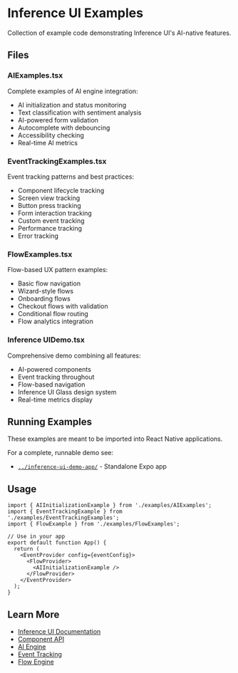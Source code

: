# Inference UI Examples

Collection of example code demonstrating Inference UI's AI-native features.

## Files

### AIExamples.tsx
Complete examples of AI engine integration:
- AI initialization and status monitoring
- Text classification with sentiment analysis
- AI-powered form validation
- Autocomplete with debouncing
- Accessibility checking
- Real-time AI metrics

### EventTrackingExamples.tsx
Event tracking patterns and best practices:
- Component lifecycle tracking
- Screen view tracking
- Button press tracking
- Form interaction tracking
- Custom event tracking
- Performance tracking
- Error tracking

### FlowExamples.tsx
Flow-based UX pattern examples:
- Basic flow navigation
- Wizard-style flows
- Onboarding flows
- Checkout flows with validation
- Conditional flow routing
- Flow analytics integration

### Inference UIDemo.tsx
Comprehensive demo combining all features:
- AI-powered components
- Event tracking throughout
- Flow-based navigation
- Inference UI Glass design system
- Real-time metrics display

## Running Examples

These examples are meant to be imported into React Native applications.

For a complete, runnable demo see:
- [`../inference-ui-demo-app/`](../inference-ui-demo-app/) - Standalone Expo app

## Usage

```tsx
import { AIInitializationExample } from './examples/AIExamples';
import { EventTrackingExample } from './examples/EventTrackingExamples';
import { FlowExample } from './examples/FlowExamples';

// Use in your app
export default function App() {
  return (
    <EventProvider config={eventConfig}>
      <FlowProvider>
        <AIInitializationExample />
      </FlowProvider>
    </EventProvider>
  );
}
```

## Learn More

- [Inference UI Documentation](../README.md)
- [Component API](../packages/@inference-ui/react-native/README.md)
- [AI Engine](../packages/@inference-ui/ai-engine/README.md)
- [Event Tracking](../packages/@inference-ui/events/README.md)
- [Flow Engine](../packages/@inference-ui/flows/README.md)
